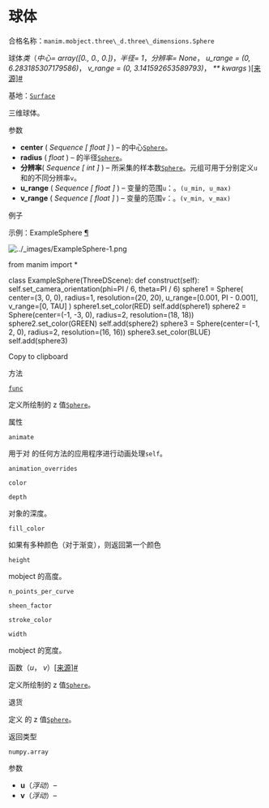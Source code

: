 # 球体

合格名称：`manim.mobject.three\_d.three\_dimensions.Sphere`

球体*类*（_中心= array(\[0., 0., 0.\])_，_半径= 1_，_分辨率= None_， _u_range = (0, 6.283185307179586)_， _v_range = (0, 3.141592653589793)_， _\*\* kwargs_ )[\[来源\]](../_modules/manim/mobject/three_d/three_dimensions.html#Sphere)[#](#manim.mobject.three_d.three_dimensions.Sphere "此定义的固定链接")

基地：[`Surface`](manim.mobject.three_d.three_dimensions.Surface.html#manim.mobject.three_d.three_dimensions.Surface "manim.mobject. Three_d. Three_dimensions.Surface")

三维球体。

参数

- **center** ( _Sequence_ _\[_ _float_ _\]_ ) – 的中心[`Sphere`](#manim.mobject.three_d.three_dimensions.Sphere "manim.mobject. Three_d. Three_dimensions.Sphere")。
- **radius** ( _float_ ) – 的半径[`Sphere`](#manim.mobject.three_d.three_dimensions.Sphere "manim.mobject. Three_d. Three_dimensions.Sphere")。
- **分辨率**( _Sequence_ _\[_ _int_ _\]_ ) – 所采集的样本数[`Sphere`](#manim.mobject.three_d.three_dimensions.Sphere "manim.mobject. Three_d. Three_dimensions.Sphere")。元组可用于分别定义`u`和的不同分辨率`v`。
- **u_range** ( _Sequence_ _\[_ _float_ _\]_ ) – 变量的范围`u`：。`(u_min, u_max)`
- **v_range** ( _Sequence_ _\[_ _float_ _\]_ ) – 变量的范围`v`：。`(v_min, v_max)`

例子

示例：ExampleSphere [¶](#examplesphere)

![../_images/ExampleSphere-1.png](../_images/ExampleSphere-1.png)

from manim import \*

class ExampleSphere(ThreeDScene):
def construct(self):
self.set_camera_orientation(phi=PI / 6, theta=PI / 6)
sphere1 = Sphere(
center=(3, 0, 0),
radius=1,
resolution=(20, 20),
u_range=\[0.001, PI - 0.001\],
v_range=\[0, TAU\]
)
sphere1.set_color(RED)
self.add(sphere1)
sphere2 = Sphere(center=(-1, -3, 0), radius=2, resolution=(18, 18))
sphere2.set_color(GREEN)
self.add(sphere2)
sphere3 = Sphere(center=(-1, 2, 0), radius=2, resolution=(16, 16))
sphere3.set_color(BLUE)
self.add(sphere3)

Copy to clipboard

方法

[`func`](#manim.mobject.three_d.three_dimensions.Sphere.func "manim.mobject. Three_d. Three_dimensions.Sphere.func")

定义所绘制的 z 值[`Sphere`](#manim.mobject.three_d.three_dimensions.Sphere "manim.mobject. Three_d. Three_dimensions.Sphere")。

属性

`animate`

用于对 的任何方法的应用程序进行动画处理`self`。

`animation_overrides`

`color`

`depth`

对象的深度。

`fill_color`

如果有多种颜色（对于渐变），则返回第一个颜色

`height`

mobject 的高度。

`n_points_per_curve`

`sheen_factor`

`stroke_color`

`width`

mobject 的宽度。

函数（_u_， _v_）[\[来源\]](../_modules/manim/mobject/three_d/three_dimensions.html#Sphere.func)[#](#manim.mobject.three_d.three_dimensions.Sphere.func "此定义的固定链接")

定义所绘制的 z 值[`Sphere`](#manim.mobject.three_d.three_dimensions.Sphere "manim.mobject. Three_d. Three_dimensions.Sphere")。

退货

定义 的 z 值[`Sphere`](#manim.mobject.three_d.three_dimensions.Sphere "manim.mobject. Three_d. Three_dimensions.Sphere")。

返回类型

`numpy.array`

参数

- **u**（_浮动_）–
- **v**（_浮动_）–
